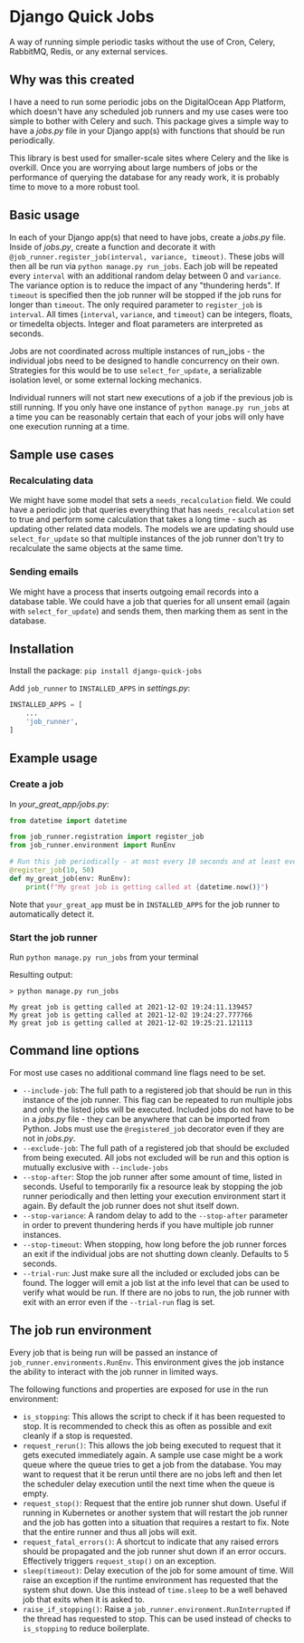 # Django Quick Jobs

A way of running simple periodic tasks without the use of Cron, Celery, RabbitMQ, Redis, or any external services.

## Why was this created

I have a need to run some periodic jobs on the DigitalOcean App Platform, which doesn't have any scheduled job runners and my use cases were too simple to bother with Celery and such. This package gives a simple way to have a *jobs.py* file in your Django app(s) with functions that should be run periodically.

This library is best used for smaller-scale sites where Celery and the like is overkill. Once you are worrying about large numbers of jobs or the performance of querying the database for any ready work, it is probably time to move to a more robust tool.

## Basic usage

In each of your Django app(s) that need to have jobs, create a *jobs.py* file. Inside of *jobs.py*, create a function and decorate it with `@job_runner.register_job(interval, variance, timeout)`. These jobs will then all be run via `python manage.py run_jobs`. Each job will be repeated every `interval` with an additional random delay between 0 and `variance`. The variance option is to reduce the impact of any "thundering herds". If `timeout` is specified then the job runner will be stopped if the job runs for longer than `timeout`. The only required parameter to `register_job` is `interval`. All times (`interval`, `variance`, and `timeout`) can be integers, floats, or timedelta objects. Integer and float parameters are interpreted as seconds.

Jobs are not coordinated across multiple instances of run_jobs - the individual jobs need to be designed to handle concurrency on their own. Strategies for this would be to use `select_for_update`, a serializable isolation level, or some external locking mechanics.

Individual runners will not start new executions of a job if the previous job is still running. If you only have one instance of `python manage.py run_jobs` at a time you can be reasonably certain that each of your jobs will only have one execution running at a time.

## Sample use cases

### Recalculating data

We might have some model that sets a `needs_recalculation` field. We could have a periodic job that queries everything that has `needs_recalculation` set to true and perform some calculation that takes a long time - such as updating other related data models. The models we are updating should use `select_for_update` so that multiple instances of the job runner don't try to recalculate the same objects at the same time.

### Sending emails

We might have a process that inserts outgoing email records into a database table. We could have a job that queries for all unsent email (again with `select_for_update`) and sends them, then marking them as sent in the database.



## Installation

Install the package: `pip install django-quick-jobs`

Add `job_runner` to `INSTALLED_APPS` in *settings.py*:

```python
INSTALLED_APPS = [
    ...
    'job_runner',
]
```

## Example usage

### Create a job

In *your_great_app/jobs.py*:

```python
from datetime import datetime

from job_runner.registration import register_job
from job_runner.environment import RunEnv

# Run this job periodically - at most every 10 seconds and at least every 60 seconds
@register_job(10, 50)
def my_great_job(env: RunEnv):
    print(f"My great job is getting called at {datetime.now()}")
```

Note that `your_great_app` must be in `INSTALLED_APPS` for the job runner to automatically detect it.

### Start the job runner

Run `python manage.py run_jobs` from your terminal

Resulting output:
```text
> python manage.py run_jobs

My great job is getting called at 2021-12-02 19:24:11.139457
My great job is getting called at 2021-12-02 19:24:27.777766
My great job is getting called at 2021-12-02 19:25:21.121113
```

## Command line options

For most use cases no additional command line flags need to be set.

- `--include-job`: The full path to a registered job that should be run in this instance of the job runner. This flag can be repeated to run multiple jobs and only the listed jobs will be executed. Included jobs do not have to be in a *jobs.py* file - they can be anywhere that can be imported from Python. Jobs must use the `@registered_job` decorator even if they are not in *jobs.py*.
- `--exclude-job`: The full path of a registered job that should be excluded from being executed. All jobs not excluded will be run and this option is mutually exclusive with `--include-jobs`
- `--stop-after`: Stop the job runner after some amount of time, listed in seconds. Useful to temporarily fix a resource leak by stopping the job runner periodically and then letting your execution environment start it again. By default the job runner does not shut itself down.
- `--stop-variance`: A random delay to add to the `--stop-after` parameter in order to prevent thundering herds if you have multiple job runner instances.
- `--stop-timeout`: When stopping, how long before the job runner forces an exit if the individual jobs are not shutting down cleanly. Defaults to 5 seconds.
- `--trial-run`: Just make sure all the included or excluded jobs can be found. The logger will emit a job list at the info level that can be used to verify what would be run. If there are no jobs to run, the job runner with exit with an error even if the `--trial-run` flag is set.

## The job run environment

Every job that is being run will be passed an instance of `job_runner.environments.RunEnv`. This environment gives the job instance the ability to interact with the job runner in limited ways.

The following functions and properties are exposed for use in the run environment:

- `is_stopping`: This allows the script to check if it has been requested to stop. It is recommended to check this as often as possible and exit cleanly if a stop is requested.
- `request_rerun()`: This allows the job being executed to request that it gets executed immediately again. A sample use case might be a work queue where the queue tries to get a job from the database. You may want to request that it be rerun until there are no jobs left and then let the scheduler delay execution until the next time when the queue is empty.
- `request_stop()`: Request that the entire job runner shut down. Useful if running in Kubernetes or another system that will restart the job runner and the job has gotten into a situation that requires a restart to fix. Note that the entire runner and thus all jobs will exit.
- `request_fatal_errors()`: A shortcut to indicate that any raised errors should be propagated and the job runner shut down if an error occurs. Effectively triggers `request_stop()` on an exception.
- `sleep(timeout)`: Delay execution of the job for some amount of time. Will raise an exception if the runtime environment has requested that the system shut down. Use this instead of `time.sleep` to be a well behaved job that exits when it is asked to.
- `raise_if_stopping()`: Raise a `job_runner.environment.RunInterrupted` if the thread has requested to stop. This can be used instead of checks to `is_stopping` to reduce boilerplate.
